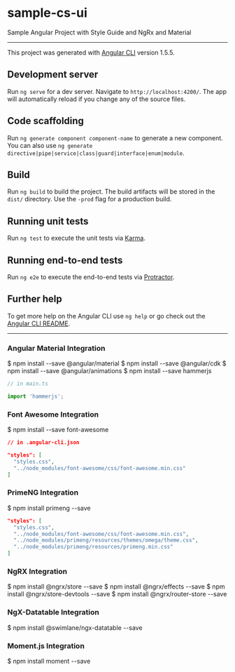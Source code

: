 # sample-cs-ui

Sample Angular Project with Style Guide and NgRx and Material

---

This project was generated with [Angular CLI](https://github.com/angular/angular-cli) version 1.5.5.

## Development server

Run `ng serve` for a dev server. Navigate to `http://localhost:4200/`. The app will automatically reload if you change any of the source files.

## Code scaffolding

Run `ng generate component component-name` to generate a new component. You can also use `ng generate directive|pipe|service|class|guard|interface|enum|module`.

## Build

Run `ng build` to build the project. The build artifacts will be stored in the `dist/` directory. Use the `-prod` flag for a production build.

## Running unit tests

Run `ng test` to execute the unit tests via [Karma](https://karma-runner.github.io).

## Running end-to-end tests

Run `ng e2e` to execute the end-to-end tests via [Protractor](http://www.protractortest.org/).

## Further help

To get more help on the Angular CLI use `ng help` or go check out the [Angular CLI README](https://github.com/angular/angular-cli/blob/master/README.md).

---

### Angular Material Integration

$ npm install --save @angular/material
$ npm install --save @angular/cdk
$ npm install --save @angular/animations
$ npm install --save hammerjs

```ts
// in main.ts

import 'hammerjs';
```

### Font Awesome Integration

$ npm install --save font-awesome

```json
// in .angular-cli.json

"styles": [
  "styles.css",
  "../node_modules/font-awesome/css/font-awesome.min.css"
]
```

### PrimeNG Integration

$ npm install primeng --save

```json
"styles": [
  "styles.css",
  "../node_modules/font-awesome/css/font-awesome.min.css",
  "../node_modules/primeng/resources/themes/omega/theme.css",
  "../node_modules/primeng/resources/primeng.min.css"
]
```

### NgRX Integration

$ npm install @ngrx/store --save
$ npm install @ngrx/effects --save
$ npm install @ngrx/store-devtools --save
$ npm install @ngrx/router-store --save

### NgX-Datatable Integration

$ npm install @swimlane/ngx-datatable --save

### Moment.js Integration

$ npm install moment --save
